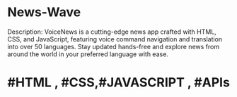 # News-Wave


Description:
VoiceNews is a cutting-edge news app crafted with HTML, CSS, and JavaScript, featuring voice command navigation and translation into over 50 languages. Stay updated hands-free and explore news from around the world in your preferred language with ease.
# #HTML , #CSS,#JAVASCRIPT , #APIs
